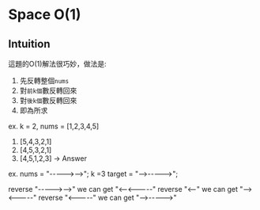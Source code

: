 # Space O(1)

## Intuition

這題的O(1)解法很巧妙，做法是:

1. 先反轉整個`nums`
2. 對`前k個`數反轉回來
3. 對`後k個`數反轉回來
4. 即為所求


ex. k = 2, nums = [1,2,3,4,5]

1. [5,4,3,2,1]
2. [4,5,3,2,1]
3. [4,5,1,2,3] -> Answer

ex. nums = "----->-->"; k =3
target = "-->----->";

reverse "----->-->" we can get "<--<-----"
reverse "<--" we can get "--><-----"
reverse "<-----" we can get "-->----->"